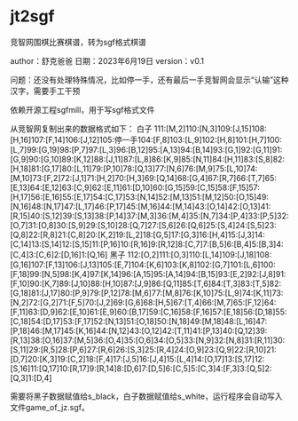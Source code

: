 # jt2sgf
竞智网围棋比赛棋谱，转为sgf格式棋谱

author：舒克爸爸
日期：2023年6月19日
version：v0.1

问题：还没有处理特殊情况，比如停一手，还有最后一手竞智网会显示“认输”这种汉字，需要手工干预

依赖开源工程sgfmill，用于写sgf格式文件


从竞智网复制出来的数据格式如下：
白子
111:[M,2]110:[N,3]109:[J,15]108:[H,16]107:[F,14]106:[J,12]105:停一手104:[F,8]103:[L,9]102:[H,8]101:[H,7]100:[L,7]99:[G,19]98:[P,7]97:[L,3]96:[B,12]95:[A,13]94:[B,14]93:[G,1]92:[G,11]91:[G,9]90:[G,10]89:[K,12]88:[J,11]87:[L,8]86:[K,9]85:[N,11]84:[H,11]83:[S,8]82:[H,18]81:[G,17]80:[L,11]79:[P,10]78:[Q,13]77:[N,6]76:[M,9]75:[L,10]74:[M,10]73:[F,2]72:[J,1]71:[H,2]70:[H,3]69:[Q,14]68:[G,4]67:[R,7]66:[T,7]65:[E,13]64:[E,12]63:[C,9]62:[E,11]61:[D,10]60:[G,15]59:[C,15]58:[F,15]57:[H,17]56:[E,16]55:[E,17]54:[C,17]53:[N,14]52:[M,13]51:[M,12]50:[O,15]49:[N,16]48:[N,17]47:[L,17]46:[P,17]45:[M,16]44:[M,14]43:[O,14]42:[O,13]41:[R,15]40:[S,12]39:[S,13]38:[P,14]37:[M,3]36:[M,4]35:[N,7]34:[P,4]33:[P,5]32:[O,7]31:[O,8]30:[S,9]29:[S,10]28:[Q,7]27:[S,6]26:[Q,6]25:[S,4]24:[S,5]23:[Q,8]22:[R,8]21:[C,8]20:[K,2]19:[L,2]18:[G,5]17:[G,3]16:[H,4]15:[J,3]14:[C,14]13:[S,14]12:[S,15]11:[P,16]10:[R,16]9:[R,12]8:[C,7]7:[B,5]6:[B,4]5:[B,3]4:[C,4]3:[C,6]2:[D,16]1:[Q,16]
黑子
112:[O,2]111:[O,3]110:[L,14]109:[J,18]108:[G,16]107:[F,13]106:[J,13]105:[E,7]104:[K,6]103:[K,8]102:[G,7]101:[L,6]100:[F,18]99:[N,5]98:[K,4]97:[K,14]96:[A,15]95:[A,14]94:[B,15]93:[E,2]92:[J,8]91:[F,10]90:[K,7]89:[J,10]88:[H,10]87:[J,9]86:[Q,11]85:[T,6]84:[T,3]83:[T,5]82:[G,18]81:[J,17]80:[P,9]79:[P,12]78:[M,6]77:[M,8]76:[K,10]75:[L,9]74:[K,11]73:[N,2]72:[G,2]71:[F,5]70:[J,2]69:[G,6]68:[H,5]67:[T,4]66:[M,7]65:[F,12]64:[F,11]63:[D,9]62:[E,10]61:[E,9]60:[B,17]59:[C,16]58:[F,16]57:[E,18]56:[D,18]55:[C,18]54:[D,17]53:[F,17]52:[N,13]51:[O,18]50:[N,18]49:[M,18]48:[L,16]47:[P,18]46:[M,17]45:[K,16]44:[N,12]43:[O,12]42:[T,11]41:[P,13]40:[Q,12]39:[R,13]38:[O,16]37:[M,5]36:[O,4]35:[O,6]34:[O,5]33:[N,9]32:[N,8]31:[R,11]30:[S,11]29:[R,5]28:[P,6]27:[R,6]26:[S,3]25:[R,4]24:[O,9]23:[Q,9]22:[R,10]21:[D,7]20:[K,3]19:[C,2]18:[F,4]17:[J,5]16:[J,4]15:[L,4]14:[O,17]13:[S,17]12:[S,16]11:[Q,17]10:[R,17]9:[R,14]8:[D,6]7:[D,5]6:[C,5]5:[C,3]4:[F,3]3:[Q,5]2:[Q,3]1:[D,4]

需要将黑子数据赋值给s_black，白子数据赋值给s_white，运行程序会自动写入文件game_of_jz.sgf。

